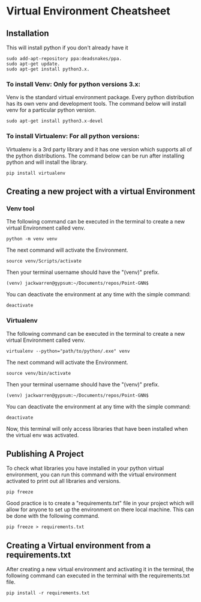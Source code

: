 # Virtual Environment Cheatsheet
## Installation 
This will install python if you don't already have it 

    sudo add-apt-repository ppa:deadsnakes/ppa.
    sudo apt-get update.
    sudo apt-get install python3.x.

### To install Venv: Only for python versions 3.x:
Venv is the standard virtual environment package. Every python distribution has its own venv and development tools. The command below will install venv for a particular python version. 

    sudo apt-get install python3.x-devel
    
### To install Virtualenv: For all python versions:
Virtualenv is a 3rd party library and it has one version which supports all of the python distributions. The command below can be run after installing python and  will install the library.

    pip install virtualenv

## Creating a new project with a virtual Environment
### Venv tool
The following command can be executed in the terminal to create a new virtual Environment called venv.
   
    python -m venv venv 

The next command will activate the Environment.

    source venv/Scripts/activate

Then your terminal username should have the "(venv)" prefix. 

    (venv) jackwarren@gypsum:~/Documents/repos/Point-GNN$

You can deactivate the environment at any time with the simple command:

    deactivate 

### Virtualenv
The following command can be executed in the terminal to create a new virtual Environment called venv.
   
    virtualenv --python="path/to/python/.exe" venv

The next command will activate the Environment.

    source venv/bin/activate

Then your terminal username should have the "(venv)" prefix. 

    (venv) jackwarren@gypsum:~/Documents/repos/Point-GNN$

You can deactivate the environment at any time with the simple command:

    deactivate 

Now, this terminal will only access libraries that have been installed when the virtual env was activated. 

## Publishing A Project  
To check what libraries you have installed in your python virtual environment, you can run this command with the virtual environment activated to print out all libraries and versions.

    pip freeze

Good practice is to create a "requirements.txt" file in your project which will allow for anyone to set up the environment on there local machine. This can be done with the following command.

    pip freeze > requirements.txt

## Creating a Virtual environment from a requirements.txt

After creating a new virtual environment and activating it in the terminal, the following command can executed in the terminal with the requirements.txt file.

    pip install -r requirements.txt
